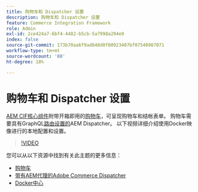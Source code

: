 ```yaml
---
title: 购物车和 Dispatcher 设置
description: 购物车和 Dispatcher 设置
feature: Commerce Integration Framework
role: Admin
exl-id: 2ce424a7-6bf4-4482-b5cb-5a7998a294e9
index: false
source-git-commit: 173b70aa6f9ad848d0f80923407bf07540987071
workflow-type: tm+mt
source-wordcount: '88'
ht-degree: 18%

---
```


# 购物车和 Dispatcher 设置

[AEM CIF核心组件](https://github.com/adobe/aem-core-cif-components)附带开箱即用的[购物车](https://github.com/adobe/aem-core-cif-components/tree/master/ui.apps/src/main/content/jcr_root/apps/core/cif/components/commerce/minicart/v1/minicart)，可呈现购物车和结帐表单。 购物车需要具有GraphQL[路由设置的](https://github.com/adobe/aem-core-cif-components/blob/master/dispatcher)AEM Dispatcher。 以下视频详细介绍使用Docker映像进行的本地配置和设置。

>[!VIDEO](https://video.tv.adobe.com/v/32905/?quality=12&captions=chi_hans)

您可以从以下资源中找到有关此主题的更多信息：

- [购物车](https://github.com/adobe/aem-core-cif-components/tree/master/ui.apps/src/main/content/jcr_root/apps/core/cif/components/commerce/minicart/v1/minicart)
- [带有AEM代理的Adobe Commerce Dispatcher](https://github.com/adobe/aem-core-cif-components/tree/master/dispatcher)
- [Docker中心](https://hub.docker.com/)
